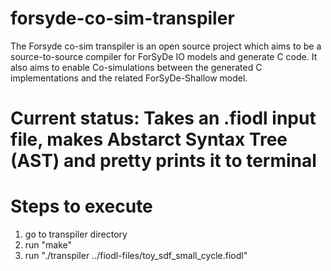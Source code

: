 # forsyde-co-sim-transpiler
The Forsyde co-sim transpiler is an open source project which aims to be a source-to-source compiler for ForSyDe IO models and generate C code. It also aims to enable Co-simulations between the generated C implementations and the related ForSyDe-Shallow model. 

# Current status: Takes an .fiodl input file, makes Abstarct Syntax Tree (AST) and pretty prints it to terminal

# Steps to execute
1. go to transpiler directory
2. run "make"
3. run "./transpiler ../fiodl-files/toy_sdf_small_cycle.fiodl"
